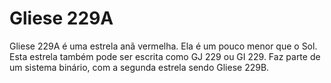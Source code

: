 # Gliese 229A

Gliese 229A é uma estrela anã vermelha. Ela é um pouco menor que o Sol. Esta
estrela também pode ser escrita como GJ 229 ou GI 229. Faz parte de um sistema
binário, com a segunda estrela sendo Gliese 229B.
